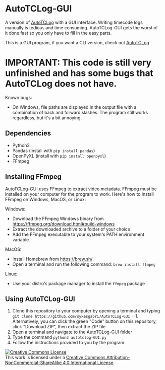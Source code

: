# AutoTCLog-GUI
A version of [AutoTCLog](https://github.com/sykesgabri/AutoTCLog) with a GUI interface. Writing timecode logs manually is tedious and time consuming. AutoTCLog-GUI gets the worst of it done fast so you only have to fill in the easy parts.

This is a GUI program, if you want a CLI version, check out [AutoTCLog](https://github.com/sykesgabri/AutoTCLog)

# IMPORTANT: This code is still very unfinished and has some bugs that AutoTCLog does not have.

Known bugs:
* On Windows, file paths are displayed in the output file with a combination of back and forward slashes. The program still works regardless, but it's a bit annoying.

## Dependencies
* Python3
* Pandas (install with `pip install pandas`)
* OpenPyXL (install with `pip install openpyxl`)
* FFmpeg

## Installing FFmpeg
AutoTCLog-GUI uses FFmpeg to extract video metadata. FFmpeg must be installed on your computer for the program to work. Here's how to install FFmpeg on Windows, MacOS, or Linux:

Windows:
* Download the FFmpeg Windows binary from https://ffmpeg.org/download.html#build-windows
* Extract the downloaded archive to a folder of your choice
* Add the FFmpeg executable to your system's PATH environment variable

MacOS:
* Install Homebrew from https://brew.sh/
* Open a terminal and run the following command: `brew install ffmpeg`

Linux:
* Use your distro's package manager to install the `ffmpeg` package

## Using AutoTCLog-GUI
1. Clone this repository to your computer by opening a terminal and typing `git clone https://github.com/sykesgabri/AutoTCLog-GUI`
--1. Alternatively, you can click the green "Code" button on this repository, click "Download ZIP", then extract the ZIP file
2. Open a terminal and navigate to the AutoTCLog-GUI folder
3. Type the command `python3 autotclog-GUI.py`
4. Follow the instructions provided to you by the program

<a rel="license" href="http://creativecommons.org/licenses/by-nc-sa/4.0/"><img alt="Creative Commons License" style="border-width:0" src="https://i.creativecommons.org/l/by-nc-sa/4.0/88x31.png" /></a><br />This work is licensed under a <a rel="license" href="http://creativecommons.org/licenses/by-nc-sa/4.0/">Creative Commons Attribution-NonCommercial-ShareAlike 4.0 International License</a>.
